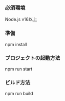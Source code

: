 ### 必須環境
Node.js v16以上

### 準備
npm install

### プロジェクトの起動方法
npm run start


### ビルド方法
npm run build

